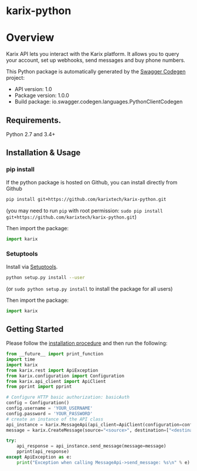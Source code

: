 # karix-python
# Overview
Karix API lets you interact with the Karix platform. It allows you to query your account, set up webhooks, send messages and buy phone numbers.

This Python package is automatically generated by the [Swagger Codegen](https://github.com/swagger-api/swagger-codegen) project:

- API version: 1.0
- Package version: 1.0.0
- Build package: io.swagger.codegen.languages.PythonClientCodegen

## Requirements.

Python 2.7 and 3.4+

## Installation & Usage
### pip install

If the python package is hosted on Github, you can install directly from Github

```sh
pip install git+https://github.com/karixtech/karix-python.git
```
(you may need to run `pip` with root permission: `sudo pip install git+https://github.com/karixtech/karix-python.git`)

Then import the package:
```python
import karix 
```

### Setuptools

Install via [Setuptools](http://pypi.python.org/pypi/setuptools).

```sh
python setup.py install --user
```
(or `sudo python setup.py install` to install the package for all users)

Then import the package:
```python
import karix
```

## Getting Started

Please follow the [installation procedure](#installation--usage) and then run the following:

```python
from __future__ import print_function
import time
import karix
from karix.rest import ApiException
from karix.configuration import Configuration
from karix.api_client import ApiClient
from pprint import pprint

# Configure HTTP basic authorization: basicAuth
config = Configuration()
config.username = 'YOUR_USERNAME'
config.password = 'YOUR_PASSWORD'
# create an instance of the API class
api_instance = karix.MessageApi(api_client=ApiClient(configuration=config))
message = karix.CreateMessage(source="<source>", destination=["<destination>"], text="Sent from python SDK")

try:
    api_response = api_instance.send_message(message=message)
    pprint(api_response)
except ApiException as e:
    print("Exception when calling MessageApi->send_message: %s\n" % e)
```
